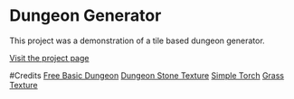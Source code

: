 # Dungeon Generator
This project was a demonstration of a tile based dungeon generator.

[Visit the project page](https://jamesgt.me/portfolio/dungeon-generator/)

#Credits
[Free Basic Dungeon](https://assetstore.unity.com/packages/3d/environments/dungeons/free-basic-dungeon-133905)
[Dungeon Stone Texture](https://assetstore.unity.com/packages/2d/textures-materials/stone/dungeon-stone-textures-66487)
[Simple Torch](https://assetstore.unity.com/packages/3d/props/interior/simple-torch-7275)
[Grass Texture](https://www.florenceapartmentsmm.com/11180/23/)
